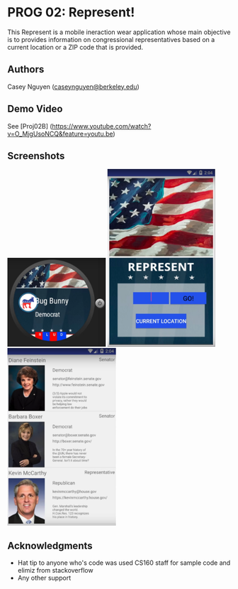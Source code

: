# PROG 02: Represent!

This Represent is a mobile ineraction wear application whose main objective is to provides information on congressional representatives based on a current location or a ZIP code that is provided.  

## Authors

Casey Nguyen ([caseynguyen@berkeley.edu](mailto:your_email@berkeley.edu))

## Demo Video

See [Proj02B] (https://www.youtube.com/watch?v=O_MjgUsoNCQ&feature=youtu.be)

## Screenshots

<img src="screenshots/sc1.png" height="200" alt="Screenshot"/>
<img src="screenshots/sc2.png" height="400" alt="Screenshot"/>
<img src="screenshots/sc3.png" height="400" alt="Screenshot"/>

## Acknowledgments

* Hat tip to anyone who's code was used CS160 staff for sample code and elimiz from stackoverflow
* Any other support
